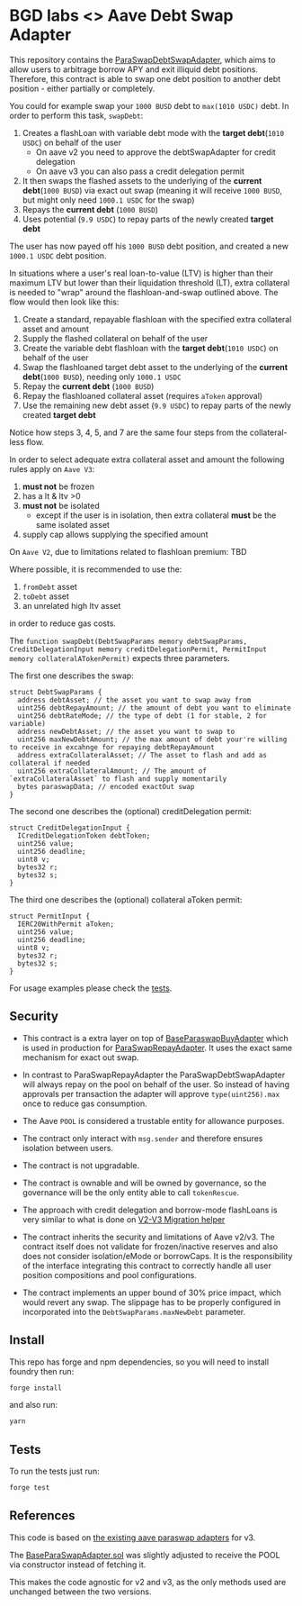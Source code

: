 # BGD labs <> Aave Debt Swap Adapter

This repository contains the [ParaSwapDebtSwapAdapter](./src/contracts/ParaSwapDebtSwapAdapter.sol), which aims to allow users to arbitrage borrow APY and exit illiquid debt positions.
Therefore, this contract is able to swap one debt position to another debt position - either partially or completely.

You could for example swap your `1000 BUSD` debt to `max(1010 USDC)` debt.
In order to perform this task, `swapDebt`:

1. Creates a flashLoan with variable debt mode with the **target debt**(`1010 USDC`) on behalf of the user
   - On aave v2 you need to approve the debtSwapAdapter for credit delegation
   - On aave v3 you can also pass a credit delegation permit
2. It then swaps the flashed assets to the underlying of the **current debt**(`1000 BUSD`) via exact out swap (meaning it will receive `1000 BUSD`, but might only need `1000.1 USDC` for the swap)
3. Repays the **current debt** (`1000 BUSD`)
4. Uses potential (`9.9 USDC`) to repay parts of the newly created **target debt**

The user has now payed off his `1000 BUSD` debt position, and created a new `1000.1 USDC` debt position.

In situations where a user's real loan-to-value (LTV) is higher than their maximum LTV but lower than their liquidation threshold (LT), extra collateral is needed to "wrap" around the flashloan-and-swap outlined above. The flow would then look like this:

1. Create a standard, repayable flashloan with the specified extra collateral asset and amount
2. Supply the flashed collateral on behalf of the user
3. Create the variable debt flashloan with the **target debt**(`1010 USDC`) on behalf of the user
4. Swap the flashloaned target debt asset to the underlying of the **current debt**(`1000 BUSD`), needing only `1000.1 USDC`
5. Repay the **current debt** (`1000 BUSD`)
6. Repay the flashloaned collateral asset (requires `aToken` approval)
7. Use the remaining new debt asset (`9.9 USDC`) to repay parts of the newly created **target debt**

Notice how steps 3, 4, 5, and 7 are the same four steps from the collateral-less flow.

In order to select adequate extra collateral asset and amount the following rules apply on `Aave V3`:

1. **must not** be frozen
2. has a lt & ltv >0
3. **must not** be isolated
   - except if the user is in isolation, then extra collateral **must** be the same isolated asset
4. supply cap allows supplying the specified amount

On `Aave V2`, due to limitations related to flashloan premium: TBD

Where possible, it is recommended to use the:

1. `fromDebt` asset
2. `toDebt` asset
3. an unrelated high ltv asset

in order to reduce gas costs.

The `function swapDebt(DebtSwapParams memory debtSwapParams, CreditDelegationInput memory creditDelegationPermit, PermitInput memory collateralATokenPermit)` expects three parameters.

The first one describes the swap:

```solidity
struct DebtSwapParams {
  address debtAsset; // the asset you want to swap away from
  uint256 debtRepayAmount; // the amount of debt you want to eliminate
  uint256 debtRateMode; // the type of debt (1 for stable, 2 for variable)
  address newDebtAsset; // the asset you want to swap to
  uint256 maxNewDebtAmount; // the max amount of debt your're willing to receive in excahnge for repaying debtRepayAmount
  address extraCollateralAsset; // The asset to flash and add as collateral if needed
  uint256 extraCollateralAmount; // The amount of `extraCollateralAsset` to flash and supply momentarily
  bytes paraswapData; // encoded exactOut swap
}

```

The second one describes the (optional) creditDelegation permit:

```solidity
struct CreditDelegationInput {
  ICreditDelegationToken debtToken;
  uint256 value;
  uint256 deadline;
  uint8 v;
  bytes32 r;
  bytes32 s;
}

```

The third one describes the (optional) collateral aToken permit:

```solidity
struct PermitInput {
  IERC20WithPermit aToken;
  uint256 value;
  uint256 deadline;
  uint8 v;
  bytes32 r;
  bytes32 s;
}

```

For usage examples please check the [tests](./tests/).

## Security

- This contract is a extra layer on top of [BaseParaswapBuyAdapter](./src/contracts/BaseParaSwapBuyAdapter.sol) which is used in production for [ParaSwapRepayAdapter](https://github.com/aave/aave-v3-periphery/blob/master/contracts/adapters/paraswap/ParaSwapRepayAdapter.sol). It uses the exact same mechanism for exact out swap.

- In contrast to ParaSwapRepayAdapter the ParaSwapDebtSwapAdapter will always repay on the pool on behalf of the user. So instead of having approvals per transaction the adapter will approve `type(uint256).max` once to reduce gas consumption.

- The Aave `POOL` is considered a trustable entity for allowance purposes.

- The contract only interact with `msg.sender` and therefore ensures isolation between users.

- The contract is not upgradable.

- The contract is ownable and will be owned by governance, so the governance will be the only entity able to call `tokenRescue`.

- The approach with credit delegation and borrow-mode flashLoans is very similar to what is done on [V2-V3 Migration helper](https://github.com/bgd-labs/V2-V3-migration-helpers)

- The contract inherits the security and limitations of Aave v2/v3. The contract itself does not validate for frozen/inactive reserves and also does not consider isolation/eMode or borrowCaps. It is the responsibility of the interface integrating this contract to correctly handle all user position compositions and pool configurations.

- The contract implements an upper bound of 30% price impact, which would revert any swap. The slippage has to be properly configured in incorporated into the `DebtSwapParams.maxNewDebt` parameter.

## Install

This repo has forge and npm dependencies, so you will need to install foundry then run:

```sh
forge install
```

and also run:

```sh
yarn
```

## Tests

To run the tests just run:

```sh
forge test
```

## References

This code is based on [the existing aave paraswap adapters](https://github.com/aave/aave-v3-periphery/tree/master/contracts/adapters/paraswap) for v3.

The [BaseParaSwapAdapter.sol](./src/contracts/BaseParaSwapAdapter.sol) was slightly adjusted to receive the POOL via constructor instead of fetching it.

This makes the code agnostic for v2 and v3, as the only methods used are unchanged between the two versions.
